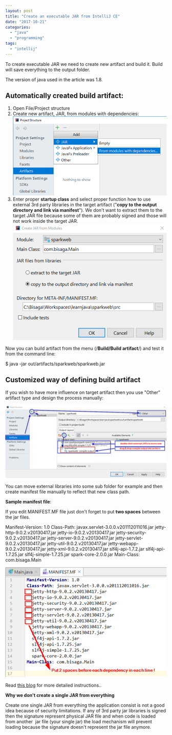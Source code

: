 ```yaml
---
layout: post
title: "Create an executable JAR from IntelliJ CE"
date: "2017-10-21"
categories: 
  - "java"
  - "programming"
tags: 
  - "intellij"
---
```


To create executable JAR we need to create new artifact and build it. Build will save everything to the output folder.

The version of java used in the article was 1.8.

## Automatically created build artifact:

1. Open File/Project structure
2. Create new artifact, JAR, from modules with dependencies: [![](images/2017-10-21-14_54_16-Untitled-Paint.png)](http://bisaga.com/blog/wp-content/uploads/2017/10/2017-10-21-14_54_16-Untitled-Paint.png)
3. Enter proper **startup class** and select proper function how to use external 3rd party libraries in the target artifact ("**copy to the output directory and link via manifest**"). We don't want to extract them to the target JAR file because some of them are probably signed and those will not work inside the target JAR.  [![](images/2017-10-21-14_57_06-Create-JAR-from-Modules.png)](http://bisaga.com/blog/wp-content/uploads/2017/10/2017-10-21-14_57_06-Create-JAR-from-Modules.png)

Now you can build artifact from the menu (/**Build/Build artifact**/) and test it from the command line:

$ java -jar out/artifacts/sparkweb/sparkweb.jar

## Customized way of defining build artifact

If you wish to have more influence on target artifact then you use "Other" artifact type and design the process manually:

[![](images/2017-10-21-13_20_04-Project-Structure-1.png)](http://bisaga.com/blog/wp-content/uploads/2017/10/2017-10-21-13_20_04-Project-Structure-1.png)

You can move external libraries into some sub folder for example and then create manifest file manually to reflect that new class path.

**Sample manifest file**:

If you edit MANIFEST.MF file just don't forget to put **two spaces** between the jar files.

Manifest-Version: 1.0
Class-Path: javax.servlet-3.0.0.v201112011016.jar
  jetty-http-9.0.2.v20130417.jar
  jetty-io-9.0.2.v20130417.jar
  jetty-security-9.0.2.v20130417.jar
  jetty-server-9.0.2.v20130417.jar
  jetty-servlet-9.0.2.v20130417.jar
  jetty-util-9.0.2.v20130417.jar
  jetty-webapp-9.0.2.v20130417.jar
  jetty-xml-9.0.2.v20130417.jar
  slf4j-api-1.7.2.jar
  slf4j-api-1.7.25.jar
  slf4j-simple-1.7.25.jar
  spark-core-2.0.0.jar
Main-Class: com.bisaga.Main

[![](images/2017-10-21-12_35_36-sparkweb-C__Bisaga_Workspaces_learnjava_sparkweb-sparkweb-..._src_META.png)](http://bisaga.com/blog/wp-content/uploads/2017/10/2017-10-21-12_35_36-sparkweb-C__Bisaga_Workspaces_learnjava_sparkweb-sparkweb-..._src_META.png)

Read [this blog](http://karthicraghupathi.com/2016/07/10/creating-an-executable-jar-in-intellij-idea/) for more detailed instructions..

**Why we don't create a single JAR from everything**

Create one single JAR from everything the application consist is not a good idea because of security limitations. If any of 3rd party jar libraries is signed then the signature represent physical JAR file and when code is loaded from another  jar file (your single jar) the load mechanism will prevent loading because the signature doesn't represent the jar file anymore.
